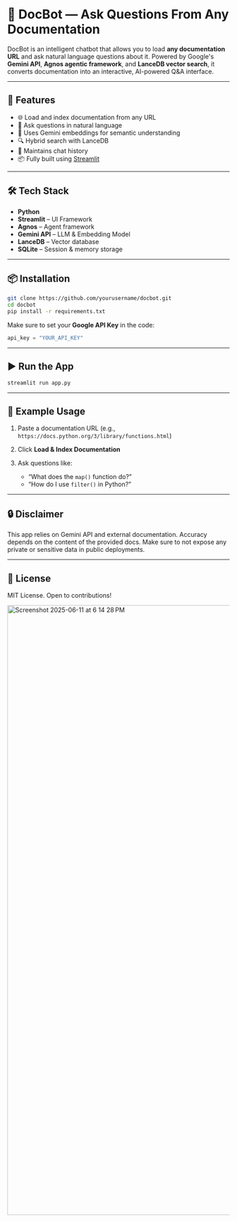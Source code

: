 # 📄 DocBot — Ask Questions From Any Documentation

DocBot is an intelligent chatbot that allows you to load **any documentation URL** and ask natural language questions about it. Powered by Google's **Gemini API**, **Agnos agentic framework**, and **LanceDB vector search**, it converts documentation into an interactive, AI-powered Q&A interface.

---

## 🚀 Features

- 🌐 Load and index documentation from any URL
- 🤖 Ask questions in natural language
- 🧠 Uses Gemini embeddings for semantic understanding
- 🔍 Hybrid search with LanceDB
- 📝 Maintains chat history
- 📦 Fully built using [Streamlit](https://streamlit.io)

---

## 🛠️ Tech Stack

- **Python**
- **Streamlit** – UI Framework
- **Agnos** – Agent framework
- **Gemini API** – LLM & Embedding Model
- **LanceDB** – Vector database
- **SQLite** – Session & memory storage

---

## 📦 Installation

```bash
git clone https://github.com/yourusername/docbot.git
cd docbot
pip install -r requirements.txt
````

Make sure to set your **Google API Key** in the code:

```python
api_key = "YOUR_API_KEY"
```

---

## ▶️ Run the App

```bash
streamlit run app.py
```

---

## 📄 Example Usage

1. Paste a documentation URL (e.g., `https://docs.python.org/3/library/functions.html`)
2. Click **Load & Index Documentation**
3. Ask questions like:

   * “What does the `map()` function do?”
   * “How do I use `filter()` in Python?”

---

## 🔒 Disclaimer

This app relies on Gemini API and external documentation. Accuracy depends on the content of the provided docs. Make sure to not expose any private or sensitive data in public deployments.

---

## 🧠 License

MIT License. Open to contributions!

<img width="1383" alt="Screenshot 2025-06-11 at 6 14 28 PM" src="https://github.com/user-attachments/assets/cd299fed-5d64-47aa-95dd-1862b030515c" />

```


